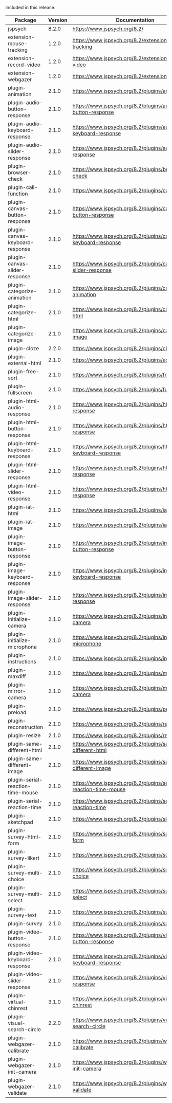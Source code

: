 Included in this release:

Package|Version|Documentation
--- | --- | ---
jspsych|8.2.0|https://www.jspsych.org/8.2/
extension-mouse-tracking|1.2.0|https://www.jspsych.org/8.2/extensions/mouse-tracking
extension-record-video|1.2.0|https://www.jspsych.org/8.2/extensions/record-video
extension-webgazer|1.2.0|https://www.jspsych.org/8.2/extensions/webgazer
plugin-animation|2.1.0|https://www.jspsych.org/8.2/plugins/animation
plugin-audio-button-response|2.1.0|https://www.jspsych.org/8.2/plugins/audio-button-response
plugin-audio-keyboard-response|2.1.0|https://www.jspsych.org/8.2/plugins/audio-keyboard-response
plugin-audio-slider-response|2.1.0|https://www.jspsych.org/8.2/plugins/audio-slider-response
plugin-browser-check|2.1.0|https://www.jspsych.org/8.2/plugins/browser-check
plugin-call-function|2.1.0|https://www.jspsych.org/8.2/plugins/call-function
plugin-canvas-button-response|2.1.0|https://www.jspsych.org/8.2/plugins/canvas-button-response
plugin-canvas-keyboard-response|2.1.0|https://www.jspsych.org/8.2/plugins/canvas-keyboard-response
plugin-canvas-slider-response|2.1.0|https://www.jspsych.org/8.2/plugins/canvas-slider-response
plugin-categorize-animation|2.1.0|https://www.jspsych.org/8.2/plugins/categorize-animation
plugin-categorize-html|2.1.0|https://www.jspsych.org/8.2/plugins/categorize-html
plugin-categorize-image|2.1.0|https://www.jspsych.org/8.2/plugins/categorize-image
plugin-cloze|2.2.0|https://www.jspsych.org/8.2/plugins/cloze
plugin-external-html|2.1.0|https://www.jspsych.org/8.2/plugins/external-html
plugin-free-sort|2.1.0|https://www.jspsych.org/8.2/plugins/free-sort
plugin-fullscreen|2.1.0|https://www.jspsych.org/8.2/plugins/fullscreen
plugin-html-audio-response|2.1.0|https://www.jspsych.org/8.2/plugins/html-audio-response
plugin-html-button-response|2.1.0|https://www.jspsych.org/8.2/plugins/html-button-response
plugin-html-keyboard-response|2.1.0|https://www.jspsych.org/8.2/plugins/html-keyboard-response
plugin-html-slider-response|2.1.0|https://www.jspsych.org/8.2/plugins/html-slider-response
plugin-html-video-response|2.1.0|https://www.jspsych.org/8.2/plugins/html-video-response
plugin-iat-html|2.1.0|https://www.jspsych.org/8.2/plugins/iat-html
plugin-iat-image|2.1.0|https://www.jspsych.org/8.2/plugins/iat-image
plugin-image-button-response|2.1.0|https://www.jspsych.org/8.2/plugins/image-button-response
plugin-image-keyboard-response|2.1.0|https://www.jspsych.org/8.2/plugins/image-keyboard-response
plugin-image-slider-response|2.1.0|https://www.jspsych.org/8.2/plugins/image-slider-response
plugin-initialize-camera|2.1.0|https://www.jspsych.org/8.2/plugins/initialize-camera
plugin-initialize-microphone|2.1.0|https://www.jspsych.org/8.2/plugins/initialize-microphone
plugin-instructions|2.1.0|https://www.jspsych.org/8.2/plugins/instructions
plugin-maxdiff|2.1.0|https://www.jspsych.org/8.2/plugins/maxdiff
plugin-mirror-camera|2.1.0|https://www.jspsych.org/8.2/plugins/mirror-camera
plugin-preload|2.1.0|https://www.jspsych.org/8.2/plugins/preload
plugin-reconstruction|2.1.0|https://www.jspsych.org/8.2/plugins/reconstruction
plugin-resize|2.1.0|https://www.jspsych.org/8.2/plugins/resize
plugin-same-different-html|2.1.0|https://www.jspsych.org/8.2/plugins/same-different-html
plugin-same-different-image|2.1.0|https://www.jspsych.org/8.2/plugins/same-different-image
plugin-serial-reaction-time-mouse|2.1.0|https://www.jspsych.org/8.2/plugins/serial-reaction-time-mouse
plugin-serial-reaction-time|2.1.0|https://www.jspsych.org/8.2/plugins/serial-reaction-time
plugin-sketchpad|2.1.0|https://www.jspsych.org/8.2/plugins/sketchpad
plugin-survey-html-form|2.1.0|https://www.jspsych.org/8.2/plugins/survey-html-form
plugin-survey-likert|2.1.0|https://www.jspsych.org/8.2/plugins/survey-likert
plugin-survey-multi-choice|2.1.0|https://www.jspsych.org/8.2/plugins/survey-multi-choice
plugin-survey-multi-select|2.1.0|https://www.jspsych.org/8.2/plugins/survey-multi-select
plugin-survey-text|2.1.0|https://www.jspsych.org/8.2/plugins/survey-text
plugin-survey|2.1.0|https://www.jspsych.org/8.2/plugins/survey
plugin-video-button-response|2.1.0|https://www.jspsych.org/8.2/plugins/video-button-response
plugin-video-keyboard-response|2.1.0|https://www.jspsych.org/8.2/plugins/video-keyboard-response
plugin-video-slider-response|2.1.0|https://www.jspsych.org/8.2/plugins/video-slider-response
plugin-virtual-chinrest|3.1.0|https://www.jspsych.org/8.2/plugins/virtual-chinrest
plugin-visual-search-circle|2.2.0|https://www.jspsych.org/8.2/plugins/visual-search-circle
plugin-webgazer-calibrate|2.1.0|https://www.jspsych.org/8.2/plugins/webgazer-calibrate
plugin-webgazer-init-camera|2.1.0|https://www.jspsych.org/8.2/plugins/webgazer-init-camera
plugin-webgazer-validate|2.1.0|https://www.jspsych.org/8.2/plugins/webgazer-validate
